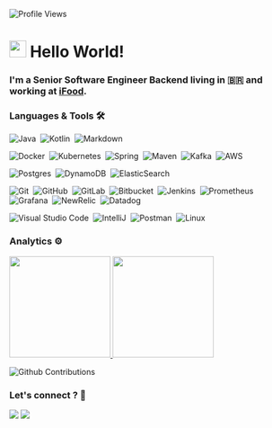 ![Profile Views](http://estruyf-github.azurewebsites.net/api/VisitorHit?user=isaiastavares&repo=isaiastavares&countColorcountColor)

<h1><img src="https://emojis.slackmojis.com/emojis/images/1531849430/4246/blob-sunglasses.gif?1531849430" width="30"/> Hello World! </h1>

### I'm a Senior Software Engineer Backend living in 🇧🇷 and working at [iFood](https://institucional.ifood.com.br).

### Languages & Tools 🛠

![Java](https://img.shields.io/badge/-Java-05122A?style=flat&logo=Java&logoColor=white)&nbsp;
![Kotlin](https://img.shields.io/badge/-Kotlin-05122A?style=flat&logo=kotlin&logoColor=white)&nbsp;
![Markdown](https://img.shields.io/badge/-Markdown-05122A?style=flat&logo=markdown&logoColor=white)&nbsp;

![Docker](https://img.shields.io/badge/-Docker-05122A?style=flat&logo=docker&logoColor=white)&nbsp;
![Kubernetes](https://img.shields.io/badge/-Kubernetes-05122A?style=flat&logo=kubernetes&logoColor=white)&nbsp;
![Spring](https://img.shields.io/badge/-Spring-05122A?style=flat&logo=spring&logoColor=white)&nbsp;
![Maven](https://img.shields.io/badge/-Maven-05122A?style=flat&logo=apache-maven&logoColor=white)&nbsp;
![Kafka](https://img.shields.io/badge/-Kafka-05122A?style=flat&logo=apache-kafka&logoColor=white)&nbsp;
![AWS](https://img.shields.io/badge/-AWS-05122A?style=flat&logo=amazon-aws&logoColor=white)&nbsp;

![Postgres](https://img.shields.io/badge/-Postgres-05122A?style=flat&logo=postgresql)&nbsp;
![DynamoDB](https://img.shields.io/badge/-DynamoDB-05122A?style=flat&logo=amazon-dynamodb&logoColor=white)&nbsp;
![ElasticSearch](https://img.shields.io/badge/-ElasticSearch-05122A?style=flat&logo=elasticsearch&logoColor=white)&nbsp;

![Git](https://img.shields.io/badge/-Git-05122A?style=flat&logo=git&logoColor=white)&nbsp;
![GitHub](https://img.shields.io/badge/-GitHub-05122A?style=flat&logo=github&logoColor=white)&nbsp;
![GitLab](https://img.shields.io/badge/-GitLab-05122A?style=flat&logo=gitlab&logoColor=white)&nbsp;
![Bitbucket](https://img.shields.io/badge/-Bitbucket-05122A?style=flat&logo=bitbucket&logoColor=white)&nbsp;
![Jenkins](https://img.shields.io/badge/-Jenkins-05122A?style=flat&logo=jenkins&logoColor=white)&nbsp;
![Prometheus](https://img.shields.io/badge/-Prometheus-05122A?style=flat&logo=prometheus&logoColor=white)&nbsp;
![Grafana](https://img.shields.io/badge/-Grafana-05122A?style=flat&logo=grafana&logoColor=white)&nbsp;
![NewRelic](https://img.shields.io/badge/-New%20Relic-05122A?style=flat&logo=new-relic&logoColor=white)&nbsp;
![Datadog](https://img.shields.io/badge/-Datadog-05122A?style=flat&logo=datadog&logoColor=white)&nbsp;

![Visual Studio Code](https://img.shields.io/badge/-Visual%20Studio%20Code-05122A?style=flat&logo=visual-studio-code&logoColor=007ACC)&nbsp;
![IntelliJ](https://img.shields.io/badge/-IntelliJ-05122A?style=flat&logo=jetbrains)&nbsp;
![Postman](https://img.shields.io/badge/-Postman-05122A?style=flat&logo=postman)&nbsp;
![Linux](https://img.shields.io/badge/-Linux-05122A?style=flat&logo=linux&logoColor=white)&nbsp;

### Analytics ⚙️

<p align="left">
<a href="https://github.com/AVS1508">
  <img height="180em" src="https://github-readme-stats.vercel.app/api/?username=isaiastavares&count_private=true&show_icons=true"/>
  <img height="180em" src="https://github-readme-stats-eight-theta.vercel.app/api/top-langs/?username=isaiastavares&layout=compact&langs_count=8"/>
</a>
</p>

![Github Contributions](https://github-readme-streak-stats.herokuapp.com/?user=isaiastavares)

### Let's connect ? 🤝

<p align="left">
<a href="https://www.linkedin.com/in/isaiastavares"><img src="https://img.shields.io/badge/-isaiastavares-0077B5?style=flat&logo=Linkedin&logoColor=white"/></a>
<a href="mailto:isaiasengsoft@gmail.com"><img src="https://img.shields.io/badge/-isaiasengsoft@gmail.com-D14836?style=flat&logo=Gmail&logoColor=white"/></a>
</p>
